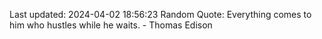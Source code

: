 Last updated: 2024-04-02 18:56:23
Random Quote: Everything comes to him who hustles while he waits. - Thomas Edison